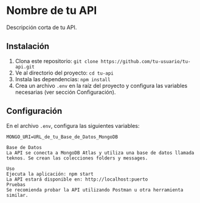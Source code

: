 # Nombre de tu API

Descripción corta de tu API.

## Instalación

1. Clona este repositorio: `git clone https://github.com/tu-usuario/tu-api.git`
2. Ve al directorio del proyecto: `cd tu-api`
3. Instala las dependencias: `npm install`
4. Crea un archivo `.env` en la raíz del proyecto y configura las variables necesarias (ver sección Configuración).

## Configuración

En el archivo `.env`, configura las siguientes variables:

```env
MONGO_URI=URL_de_tu_Base_de_Datos_MongoDB

Base de Datos
La API se conecta a MongoDB Atlas y utiliza una base de datos llamada teknos. Se crean las colecciones folders y messages.

Uso
Ejecuta la aplicación: npm start
La API estará disponible en: http://localhost:puerto
Pruebas
Se recomienda probar la API utilizando Postman u otra herramienta similar.

```
